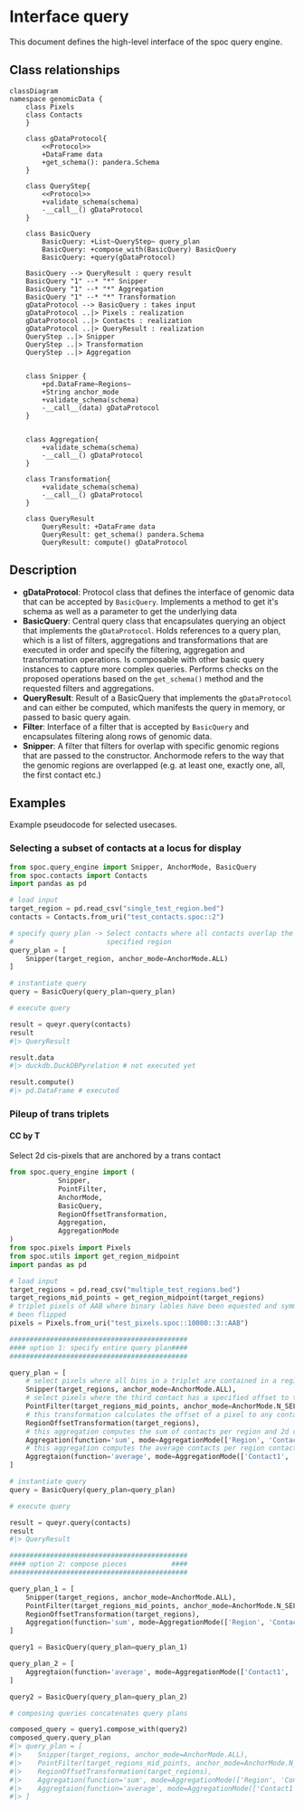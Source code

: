 # Interface query

This document defines the high-level interface of the spoc query engine.

## Class relationships

```mermaid
classDiagram
namespace genomicData {
    class Pixels
    class Contacts
    } 

    class gDataProtocol{
        <<Protocol>>
        +DataFrame data
        +get_schema(): pandera.Schema
    }

    class QueryStep{
        <<Protocol>>
        +validate_schema(schema)
        -__call__() gDataProtocol
    }

    class BasicQuery
        BasicQuery: +List~QueryStep~ query_plan
        BasicQuery: +compose_with(BasicQuery) BasicQuery
        BasicQuery: +query(gDataProtocol)

    BasicQuery --> QueryResult : query result
    BasicQuery "1" --* "*" Snipper
    BasicQuery "1" --* "*" Aggregation
    BasicQuery "1" --* "*" Transformation
    gDataProtocol --> BasicQuery : takes input
    gDataProtocol ..|> Pixels : realization
    gDataProtocol ..|> Contacts : realization
    gDataProtocol ..|> QueryResult : realization
    QueryStep ..|> Snipper
    QueryStep ..|> Transformation
    QueryStep ..|> Aggregation


    class Snipper {
        +pd.DataFrame~Regions~
        +String anchor_mode
        +validate_schema(schema)
        -__call__(data) gDataProtocol
    }
        

    class Aggregation{
        +validate_schema(schema)
        -__call__() gDataProtocol
    }

    class Transformation{
        +validate_schema(schema)
        -__call__() gDataProtocol
    }

    class QueryResult
        QueryResult: +DataFrame data
        QueryResult: get_schema() pandera.Schema
        QueryResult: compute() gDataProtocol
```

## Description

- __gDataProtocol__: Protocol class that defines the interface of genomic data that can be accepted by `BasicQuery`. Implements a method to get it's schema as well as a parameter to get the underlying data
- __BasicQuery__: Central query class that encapsulates querying an object that implements the `gDataProtocol`. Holds references to a query plan, which is a list of filters, aggregations and transformations that are executed in order and specify the filtering, aggregation and transformation operations. Is composable with other basic query instances to capture more complex queries. Performs checks on the proposed operations based on the `get_schema()` method and the requested filters and aggregations.
- __QueryResult__: Result of a BasicQuery that implements the `gDataProtocol` and can either be computed, which manifests the query in memory, or passed to basic query again.
- __Filter__: Interface of a filter that is accepted by `BasicQuery` and encapsulates filtering along rows of genomic data.
- __Snipper__: A filter that filters for overlap with specific genomic regions that are passed to the constructor. Anchormode refers to the way that the genomic regions are overlapped (e.g. at least one, exactly one, all, the first contact etc.)

## Examples

Example pseudocode for selected usecases.

### Selecting a subset of contacts at a locus for display

```python
from spoc.query_engine import Snipper, AnchorMode, BasicQuery
from spoc.contacts import Contacts
import pandas as pd

# load input
target_region = pd.read_csv("single_test_region.bed")
contacts = Contacts.from_uri("test_contacts.spoc::2")

# specify query plan -> Select contacts where all contacts overlap the
#                       specified region
query_plan = [
    Snipper(target_region, anchor_mode=AnchorMode.ALL)
]

# instantiate query
query = BasicQuery(query_plan=query_plan)

# execute query

result = queyr.query(contacts)
result
#|> QueryResult

result.data
#|> duckdb.DuckDBPyrelation # not executed yet

result.compute()
#|> pd.DataFrame # executed
```

### Pileup of trans triplets

#### CC by T

Select 2d cis-pixels that are anchored by a trans contact

```python
from spoc.query_engine import (
            Snipper,
            PointFilter,
            AnchorMode, 
            BasicQuery,
            RegionOffsetTransformation,
            Aggregation,
            AggregationMode
)
from spoc.pixels import Pixels
from spoc.utils import get_region_midpoint
import pandas as pd

# load input
target_regions = pd.read_csv("multiple_test_regions.bed")
target_regions_mid_points = get_region_midpoint(target_regions)
# triplet pixels of AAB where binary lables have been equested and symmetry has
# been flipped
pixels = Pixels.from_uri("test_pixels.spoc::10000::3::AAB")

############################################
#### option 1: specify entire query plan####
############################################

query_plan = [
    # select pixels where all bins in a triplet are contained in a region
    Snipper(target_regions, anchor_mode=AnchorMode.ALL),
    # select pixels where the third contact has a specified offset to the region midpoint
    PointFilter(target_regions_mid_points, anchor_mode=AnchorMode.N_SELECT(3), offset=50_000),
    # this transformation calculates the offset of a pixel to any containing target region
    RegionOffsetTransformation(target_regions),
    # this aggregation computes the sum of contacts per region and 2d coordinate
    Aggregation(function='sum', mode=AggregationMode(['Region', 'Contact1', 'Contact2'])),
    # this aggregation computes the average contacts per region contact1 and contact2 over all regions
    Aggregtaion(function='average', mode=AggregationMode(['Contact1', 'Contact2']))
]

# instantiate query
query = BasicQuery(query_plan=query_plan)

# execute query

result = queyr.query(contacts)
result
#|> QueryResult

############################################
#### option 2: compose pieces           ####
############################################

query_plan_1 = [
    Snipper(target_regions, anchor_mode=AnchorMode.ALL),
    PointFilter(target_regions_mid_points, anchor_mode=AnchorMode.N_SELECT(3), offset=50_000),
    RegionOffsetTransformation(target_regions),
    Aggregation(function='sum', mode=AggregationMode(['Region', 'Contact1', 'Contact2'])),
]

query1 = BasicQuery(query_plan=query_plan_1)

query_plan_2 = [
    Aggregtaion(function='average', mode=AggregationMode(['Contact1', 'Contact2']))
]

query2 = BasicQuery(query_plan=query_plan_2)

# composing queries concatenates query plans

composed_query = query1.compose_with(query2)
composed_query.query_plan
#|> query_plan = [
#|>    Snipper(target_regions, anchor_mode=AnchorMode.ALL),
#|>    PointFilter(target_regions_mid_points, anchor_mode=AnchorMode.N_SELECT(3), offset=50_000),
#|>    RegionOffsetTransformation(target_regions),
#|>    Aggregation(function='sum', mode=AggregationMode(['Region', 'Contact1', 'Contact2'])),
#|>    Aggregtaion(function='average', mode=AggregationMode(['Contact1', 'Contact2']))
#|> ]
```